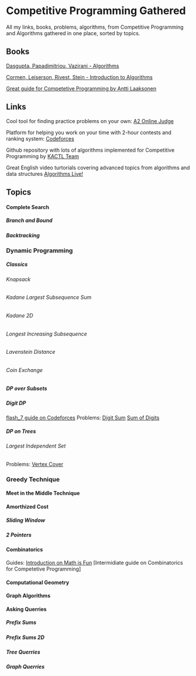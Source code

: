 # Competitive Programming Gathered
All my links, books, problems, algorithms, from Competitive Programming and Algorithms gathered in one place, sorted by topics.
## Books
[Dasgupta, Papadimitriou, Vazirani - Algorithms](http://algorithmics.lsi.upc.edu/docs/Dasgupta-Papadimitriou-Vazirani.pdf)

[Cormen, Leiserson, Rivest, Stein - Introduction to Algorithms](http://index-of.co.uk/Algorithms/Introduction%20to%20Algorithms%203rd%20Edition%20Sep%202010.pdf)

[Great guide for Competetive Programming by Antti Laaksonen](https://github.com/pllk/cphb/)

## Links

Cool tool for finding practice problems on your own:  [A2 Online Judge](https://a2oj.com/categories)

Platform for helping you work on your time with 2-hour contests and ranking system: [Codeforces](https://codeforces.com/contests)

Github repository with lots of algorithms implemented for Competitive Programming by [KACTL Team](https://github.com/kth-competitive-programming/kactl)

Great English video turtorials covering advanced topics from algorithms and data structures [Algorithms Live!](https://www.youtube.com/channel/UCBLr7ISa_YDy5qeATupf26w)

## Topics

#### Complete Search
##### Branch and Bound
##### Backtracking
### Dynamic Programming
##### Classics
###### Knapsack
###### Kadane Largest Subsequence Sum
###### Kadane 2D
###### Longest Increasing Subsequence
###### Lavenstein Distance
###### Coin Exchange
##### DP over Subsets
##### Digit DP 
[flash_7 guide on Codeforces](https://codeforces.com/blog/entry/53960)
Problems:
[Digit Sum](https://www.spoj.com/problems/PR003004/)
[Sum of Digits](https://www.spoj.com/problems/CPCRC1C/)
##### DP on Trees
###### Largest Independent Set
Problems:
[Vertex Cover](https://www.spoj.com/problems/PT07X/)

### Greedy Technique 

#### Meet in the Middle Technique

#### Amorthized Cost
##### Sliding Window
##### 2 Pointers

#### Combinatorics
Guides:
[Introduction on Math is Fun](https://www.mathsisfun.com/combinatorics/combinations-permutations.html)
[Intermidiate guide on Combinatorics for Competetive Programming]

#### Computational Geometry

#### Graph Algorithms

#### Asking Querries
##### Prefix Sums
##### Prefix Sums 2D
##### Tree Querries
##### Graph Querries
